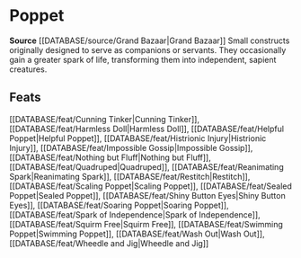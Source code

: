 ﻿---
id: '418'
name: Poppet
rarity: Common
rus_type_level: null
source: '[[DATABASE/source/Grand Bazaar|Grand Bazaar]]'
trait:
- Poppet
type: Trait

---
# Poppet

**Source** [[DATABASE/source/Grand Bazaar|Grand Bazaar]]
Small constructs originally designed to serve as companions or servants. They occasionally gain a greater spark of life, transforming them into independent, sapient creatures.

## Feats

[[DATABASE/feat/Cunning Tinker|Cunning Tinker]], [[DATABASE/feat/Harmless Doll|Harmless Doll]], [[DATABASE/feat/Helpful Poppet|Helpful Poppet]], [[DATABASE/feat/Histrionic Injury|Histrionic Injury]], [[DATABASE/feat/Impossible Gossip|Impossible Gossip]], [[DATABASE/feat/Nothing but Fluff|Nothing but Fluff]], [[DATABASE/feat/Quadruped|Quadruped]], [[DATABASE/feat/Reanimating Spark|Reanimating Spark]], [[DATABASE/feat/Restitch|Restitch]], [[DATABASE/feat/Scaling Poppet|Scaling Poppet]], [[DATABASE/feat/Sealed Poppet|Sealed Poppet]], [[DATABASE/feat/Shiny Button Eyes|Shiny Button Eyes]], [[DATABASE/feat/Soaring Poppet|Soaring Poppet]], [[DATABASE/feat/Spark of Independence|Spark of Independence]], [[DATABASE/feat/Squirm Free|Squirm Free]], [[DATABASE/feat/Swimming Poppet|Swimming Poppet]], [[DATABASE/feat/Wash Out|Wash Out]], [[DATABASE/feat/Wheedle and Jig|Wheedle and Jig]]